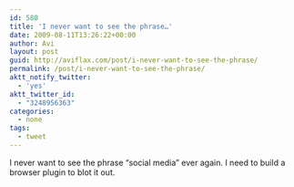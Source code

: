 ```yaml
---
id: 580
title: 'I never want to see the phrase…'
date: 2009-08-11T13:26:22+00:00
author: Avi
layout: post
guid: http://aviflax.com/post/i-never-want-to-see-the-phrase/
permalink: /post/i-never-want-to-see-the-phrase/
aktt_notify_twitter:
  - 'yes'
aktt_twitter_id:
  - "3248956363"
categories:
  - none
tags:
  - tweet
---
```

I never want to see the phrase &#8220;social media&#8221; ever again. I need to build a browser plugin to blot it out.